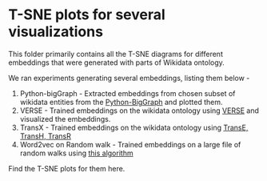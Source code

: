 # T-SNE plots for several visualizations

This folder primarily contains all the T-SNE diagrams for different embeddings that were generated with parts of Wikidata ontology.


We ran experiments generating several embeddings, listing them below -
1. Python-bigGraph - Extracted embeddings from chosen subset of wikidata entities from the [Python-BigGraph](https://github.com/facebookresearch/PyTorch-BigGraph)
and plotted them.
2. VERSE - Trained embeddings on the wikidata ontology using [VERSE](https://github.com/xgfs/verse) and visualized the embeddings.
3. TransX - Trained embeddings on the wikidata ontology using [TransE, TransH, TransR](https://github.com/thunlp/OpenKE)
4. Word2vec on Random walk - Trained embeddings on a large file of random walks using [this algorithm](https://github.com/usc-isi-i2/dig-wikifier/blob/master/scripts/embedding_input_generators/random_walk.py)

Find the T-SNE plots for them here.